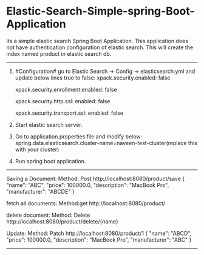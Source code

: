 # Elastic-Search-Simple-spring-Boot-Application
Its a simple elastic search Spring Boot Application.
This application does not have authentication configuration of elastic search.
This will create the index named product in elastic search db.

______________________________________________________________________________________________________________

1. #Configuration# go to Elastic Search -> Config -> elasticsearch.yml and update below lines true to false:
      xpack.security.enabled: false

      xpack.security.enrollment.enabled: false

      xpack.security.http.ssl:
                enabled: false
  
      xpack.security.transport.ssl:
                enabled: false

  2. Start elastic search server.
  3. Go to application.properties file and modify below:
           spring.data.elasticsearch.cluster-name=naveen-test-cluster(replace this with your cluster)
     
  4. Run spring boot application.

______________________________________________________________________________________________________________


Saving a Document:
     Method: Post 
     http://localhost:8080/product/save
      {
        "name": "ABC",
        "price": 100000.0,
        "description": "MacBook Pro",
        "manufacturer": "ABCDE"
    }


fetch all documents:
    Method:get
    http://localhost:8080/product/


delete document:
    Method: Delete
    http://localhost:8080/product/delete/{name}

Update:
    Method: Patch
    http://localhost:8080/product/1
    {
        "name": "ABCD",
        "price": 100000.0,
        "description": "MacBook Pro",
        "manufacturer": "ABC"
    }

 ______________________________________________________________________________________________________________
